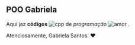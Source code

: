 ## POO Gabriela

Aqui jaz **códigos** ![cpp](https://img.shields.io/badge/C%2B%2B-00599C?style=for-the-badge&logo=c%2B%2B&logoColor=white)	    de *programação*   ![amor](http://ForTheBadge.com/images/badges/built-with-love.svg) . 

Atenciosamente,
Gabriela Santos. ❤️
